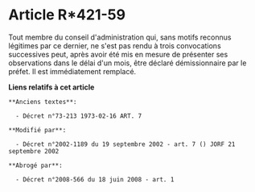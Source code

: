 # Article R*421-59

Tout membre du conseil d'administration qui, sans motifs reconnus légitimes par ce dernier, ne s'est pas rendu à trois
convocations successives peut, après avoir été mis en mesure de présenter ses observations dans le délai d'un mois, être
déclaré démissionnaire par le préfet. Il est immédiatement remplacé.

**Liens relatifs à cet article**

	**Anciens textes**:

	  - Décret n°73-213 1973-02-16 ART. 7

	**Modifié par**:

	  - Décret n°2002-1189 du 19 septembre 2002 - art. 7 () JORF 21 septembre 2002

	**Abrogé par**:

	  - Décret n°2008-566 du 18 juin 2008 - art. 1
